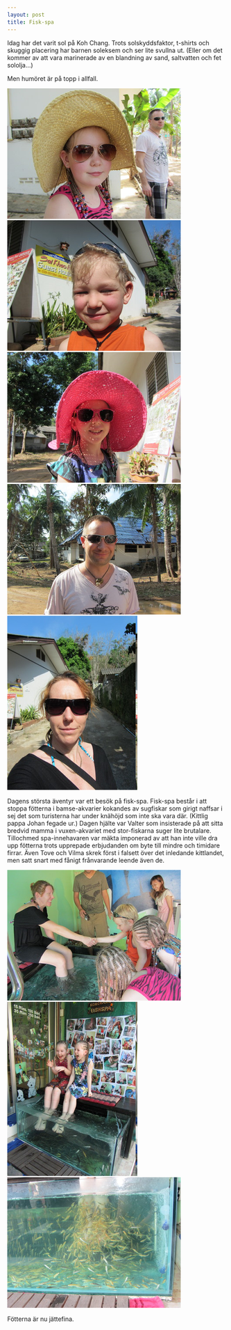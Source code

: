 ```yaml
---
layout: post
title: Fisk-spa
---
```


Idag har det varit sol på Koh Chang. Trots solskyddsfaktor, t-shirts och skuggig placering har barnen soleksem och ser lite svullna ut. (Eller om det kommer av att vara marinerade av en blandning av sand, saltvatten och fet sololja...)

Men humöret är på topp i allfall.
 
<a href="/images/2012-01-05/IMG_0140.JPG"><img src="/images/2012-01-05/thumbnails/IMG_0140.JPG" /></a>
<a href="/images/2012-01-05/IMG_0141.JPG"><img src="/images/2012-01-05/thumbnails/IMG_0141.JPG" /></a>
<a href="/images/2012-01-05/IMG_0144.JPG"><img src="/images/2012-01-05/thumbnails/IMG_0144.JPG" /></a>
<a href="/images/2012-01-05/IMG_0145.JPG"><img src="/images/2012-01-05/thumbnails/IMG_0145.JPG" /></a>
<a href="/images/2012-01-05/IMG_0146.JPG"><img src="/images/2012-01-05/thumbnails/IMG_0146.JPG" /></a>

Dagens största äventyr var ett besök på fisk-spa. Fisk-spa består i att stoppa fötterna i bamse-akvarier kokandes av sugfiskar som girigt naffsar i sej det som turisterna har under knähöjd som inte ska vara där. (Kittlig pappa Johan fegade ur.) Dagen hjälte var Valter som insisterade på att sitta bredvid mamma i vuxen-akvariet med stor-fiskarna suger lite brutalare. Tillochmed spa-innehavaren var mäkta imponerad av att han inte ville dra upp fötterna trots upprepade erbjudanden om byte till mindre och timidare firrar. Även Tove och Vilma skrek först i falsett över det inledande kittlandet, men satt snart med fånigt frånvarande leende även de.
 
<a href="/images/2012-01-05/IMG_0152.JPG"><img src="/images/2012-01-05/thumbnails/IMG_0152.JPG" /></a>
<a href="/images/2012-01-05/IMG_0156.JPG"><img src="/images/2012-01-05/thumbnails/IMG_0156.JPG" /></a>
<a href="/images/2012-01-05/IMG_0168.JPG"><img src="/images/2012-01-05/thumbnails/IMG_0168.JPG" /></a>

Fötterna är nu jättefina.
